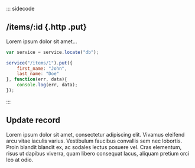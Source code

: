 ::: sidecode

## /items/:id {.http .put}

Lorem ipsum dolor sit amet...

```javascript
var service = service.locate("db");

service("/items/1").put({
	first_name: "John",
	last_name: "Doe"
}, function(err, data){
	console.log(err, data);
});
```
:::

## Update record

Lorem ipsum dolor sit amet, consectetur adipiscing elit. Vivamus eleifend arcu vitae iaculis varius. Vestibulum faucibus convallis sem nec lobortis. Proin blandit blandit ex, ac sodales lectus posuere vel. Cras elementum, risus ut dapibus viverra, quam libero consequat lacus, aliquam pretium orci leo at odio.